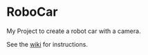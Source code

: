 # RoboCar
My Project to create a robot car with a camera. 

See the [wiki](https://github.com/MichielBbal/RoboCar/wiki/RoboCar) for instructions.
